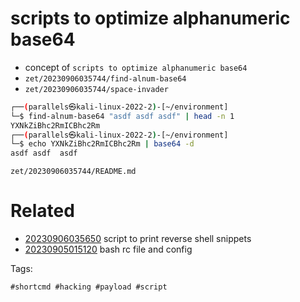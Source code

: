 # scripts to optimize alphanumeric base64

- concept of `scripts to optimize alphanumeric base64`
- ` zet/20230906035744/find-alnum-base64 `
- ` zet/20230906035744/space-invader `

```bash
┌──(parallels㉿kali-linux-2022-2)-[~/environment]
└─$ find-alnum-base64 "asdf asdf asdf" | head -n 1
YXNkZiBhc2RmICBhc2Rm
┌──(parallels㉿kali-linux-2022-2)-[~/environment]
└─$ echo YXNkZiBhc2RmICBhc2Rm | base64 -d
asdf asdf  asdf
```

` zet/20230906035744/README.md `

# Related

- [20230906035650](/zet/20230906035650/README.md) script to print reverse shell snippets
- [20230905015120](/zet/20230905015120/README.md) bash rc file and config

Tags:

    #shortcmd #hacking #payload #script
